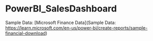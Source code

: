 # PowerBI_SalesDashboard

Sample Data: [Microsoft Finance Data](Sample Data: https://learn.microsoft.com/en-us/power-bi/create-reports/sample-financial-download)
